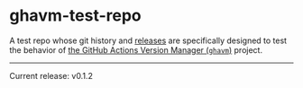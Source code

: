 # ghavm-test-repo

A test repo whose git history and [releases][] are specifically designed to test
the behavior of [the GitHub Actions Version Manager (`ghavm`)][ghavm] project.

---

Current release: v0.1.2

[ghavm]: https://github.com/mccutchen/ghavm
[releases]: https://github.com/mccutchen/ghavm-test-repo/releases
